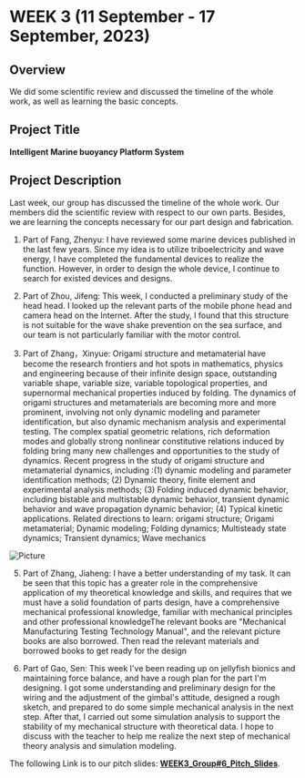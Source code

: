 # WEEK 3 (11 September - 17 September, 2023)

## Overview
  We did some scientific review and discussed the timeline of the whole work, as well as learning the basic concepts.
## Project Title
**Intelligent Marine buoyancy Platform System**

## Project Description
Last week, our group has discussed the timeline of the whole work. Our members did the scientific review
with respect to our own parts. Besides, we are learning the concepts necessary for our part design and fabrication.

1. Part of Fang, Zhenyu: I have reviewed some marine devices published in the last few years. Since my idea is to utilize
triboelectricity and wave energy, I have completed the fundamental devices to realize the function. However, in order to design
the whole device, I continue to search for existed devices and designs.

2. Part of Zhou, Jifeng: This week, I conducted a preliminary study of the head head.
I looked up the relevant parts of the mobile phone head and camera head on the Internet.
After the study, I found that this structure is not suitable for the wave shake prevention on the sea surface,
and our team is not particularly familiar with the motor control.

3. Part of Zhang，Xinyue: Origami structure and metamaterial have become the research frontiers and hot spots in mathematics,
physics and engineering because of their infinite design space, outstanding variable shape, variable size, variable topological properties,
and supernormal mechanical properties induced by folding. The dynamics of origami structures and metamaterials are becoming more and more prominent,
involving not only dynamic modeling and parameter identification, but also dynamic mechanism analysis and experimental testing.
The complex spatial geometric relations, rich deformation modes and globally strong nonlinear constitutive
relations induced by folding bring many new challenges and opportunities to the study of dynamics.
Recent progress in the study of origami structure and metamaterial dynamics, including :(1) dynamic modeling and parameter identification methods; (2) Dynamic theory, finite element and experimental analysis methods; (3) Folding induced dynamic behavior, including bistable and multistable dynamic behavior, transient dynamic behavior and wave propagation dynamic behavior; (4) Typical kinetic applications.
Related directions to learn: origami structure; Origami metamaterial; Dynamic modeling; Folding dynamics; Multisteady state dynamics; Transient dynamics; Wave mechanics

![Picture](https://qr.maitube.com/img/GGHGJI)

5. Part of Zhang, Jiaheng: I have a better understanding of my task. It can be seen that this topic has a greater
role in the comprehensive application of my theoretical knowledge and skills, and requires that we must
have a solid foundation of parts design, have a comprehensive mechanical professional knowledge, familiar
with mechanical principles and other professional knowledgeThe relevant books are "Mechanical Manufacturing
Testing Technology Manual", and the relevant picture books are also borrowed. Then read the relevant materials
and borrowed books to get ready for the design

6. Part of Gao, Sen: This week I've been reading up on jellyfish bionics and maintaining force balance,
and have a rough plan for the part I'm designing. I got some understanding and preliminary design for
the wiring and the adjustment of the gimbal's attitude, designed a rough sketch, and prepared to do
some simple mechanical analysis in the next step. After that, I carried out some simulation analysis
to support the stability of my mechanical structure with theoretical data. I hope to discuss with the
teacher to help me realize the next step of mechanical theory analysis and simulation modeling.

The following Link is to our pitch slides:
[**WEEK3_Group#6_Pitch_Slides**](https://maifile.cn/est/a2426949992387/pdf).
